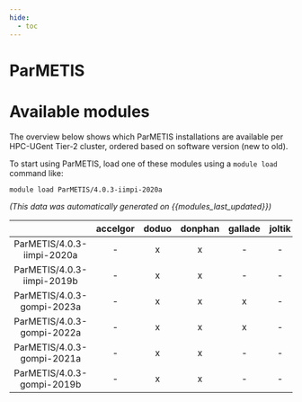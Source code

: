 ```yaml
---
hide:
  - toc
---
```


ParMETIS
========

# Available modules


The overview below shows which ParMETIS installations are available per HPC-UGent Tier-2 cluster, ordered based on software version (new to old).

To start using ParMETIS, load one of these modules using a `module load` command like:

```shell
module load ParMETIS/4.0.3-iimpi-2020a
```

*(This data was automatically generated on {{modules_last_updated}})*  

| |accelgor|doduo|donphan|gallade|joltik|shinx|
| :---: | :---: | :---: | :---: | :---: | :---: | :---: |
|ParMETIS/4.0.3-iimpi-2020a|-|x|x|-|-|-|
|ParMETIS/4.0.3-iimpi-2019b|-|x|x|-|-|-|
|ParMETIS/4.0.3-gompi-2023a|-|x|x|x|-|x|
|ParMETIS/4.0.3-gompi-2022a|-|x|x|x|-|-|
|ParMETIS/4.0.3-gompi-2021a|-|x|x|-|-|-|
|ParMETIS/4.0.3-gompi-2019b|-|x|x|-|-|-|
